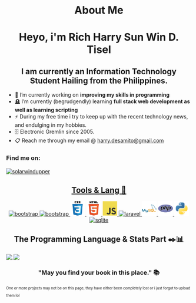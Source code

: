 <h1 align="center"> About Me </h1> 

<h1 align="center"> Heyo, i'm Rich Harry Sun Win D. Tisel
 </h1> 
<h2 align="center">I am currently an Information Technology Student Hailing from the Philippines.</h2>

- 🔧 I’m currently working on <b> improving my skills in programming </b>
- 🪦 I’m currently (begrudgendly) learning <b> full stack web development as well as learning scripting </b>
- ⚡ During my free time i try to keep up with the recent technology news, and endulging in my hobbies.
- 🗄️ Electronic Gremlin since 2005.
- 📋 Reach me through my email @ harry.desamito@gmail.com
<p align="left" dir="auto">
<h3 class="heading-element" align="left" dir="auto">Find me on:</h3>
 <a href="https://www.facebook.com/solarwindupper/" rel="nofollow">
<img align="center" src="https://raw.githubusercontent.com/rahuldkjain/github-profile-readme-generator/master/src/images/icons/Social/facebook.svg" alt="solarwindupper" height="50" width="40" style="max-width: 100%; ">
</p>
 <h2 align="center"> Tools & Lang 💌
 </h2> 
  <p align="center">
     <a href="https://code.visualstudio.com/" rel="nofollow">
    <img src="https://devicon-website.vercel.app/api/vscode/original.svg" alt="bootstrap" width="40" height="40" style="max-width: 100%;">
  </a>
  <a href="https://getbootstrap.com" rel="nofollow">
    <img src="https://getbootstrap.com/docs/5.0/assets/brand/bootstrap-logo.svg" alt="bootstrap" width="40" height="40" style="max-width: 100%;">
  </a>
  <a href="https://www.w3schools.com/css/" rel="nofollow">
    <img src="https://raw.githubusercontent.com/devicons/devicon/master/icons/css3/css3-original-wordmark.svg" alt="css3" width="40" height="40" style="max-width: 100%;">
  </a>
  <a href="https://www.w3.org/html/" rel="nofollow">
    <img src="https://raw.githubusercontent.com/devicons/devicon/master/icons/html5/html5-original-wordmark.svg" alt="html5" width="40" height="40" style="max-width: 100%;">
  </a>
  <a href="https://developer.mozilla.org/en-US/docs/Web/JavaScript" rel="nofollow">
    <img src="https://raw.githubusercontent.com/devicons/devicon/master/icons/javascript/javascript-original.svg" alt="javascript" width="40" height="40" style="max-width: 100%;">
  </a>
  <a href="https://laravel.com/" rel="nofollow">
    <img src="https://laravel.com/img/logomark.min.svg" alt="laravel" width="40" height="40" style="max-width: 100%;">
  </a>
  <a href="https://www.mysql.com/" rel="nofollow">
    <img src="https://raw.githubusercontent.com/devicons/devicon/master/icons/mysql/mysql-original-wordmark.svg" alt="mysql" width="40" height="40" style="max-width: 100%;">
  </a>
  <a href="https://www.php.net" rel="nofollow">
    <img src="https://raw.githubusercontent.com/devicons/devicon/master/icons/php/php-original.svg" alt="php" width="40" height="40" style="max-width: 100%;">
  </a>
  <a href="https://www.python.org" rel="nofollow">
    <img src="https://raw.githubusercontent.com/devicons/devicon/master/icons/python/python-original.svg" alt="python" width="40" height="40" style="max-width: 100%;">
  </a>
  <a href="https://www.sqlite.org/" rel="nofollow">
    <img src="https://www.vectorlogo.zone/logos/sqlite/sqlite-icon.svg" alt="sqlite" width="40" height="40" style="max-width: 100%;">
  </a>
</p>

  
<h2 align="center"> The Programming Language & Stats Part ✒️📊
 </h2> 
 
<a href="https://github.com/SolWIND3/github-readme-stats">
  <img height=200 align="center" src="https://github-readme-stats.vercel.app/api?username=SolWIND3&theme=cobalt" />
</a>
<a href="https://github.com/SolWIND3/convoychat">
  <img height=200 align="center" src="https://github-readme-stats.vercel.app/api/top-langs?username=SolWIND3&layout=compact&langs_count=8&card_width=200&theme=cobalt" />
</a>


<h3 align="center"> "May you find your book in this place." 📚
</h3>

<sup><sub>One or more projects may not be on this page, they have either been completely lost or i just forgot to upload them lol</sub></sup>
 
<!--
**SolWIND3/SolWIND3** is a ✨ _special_ ✨ repository because its `README.md` (this file) appears on your GitHub profile.

Here are some ideas to get you started:

- 🔭 I’m currently working on ...
- 🌱 I’m currently learning ...
- 👯 I’m looking to collaborate on ...
- 🤔 I’m looking for help with ...
- 💬 Ask me about ...
- 📫 How to reach me: ...
- 😄 Pronouns: ...
- ⚡ Fun fact: ...
-->
